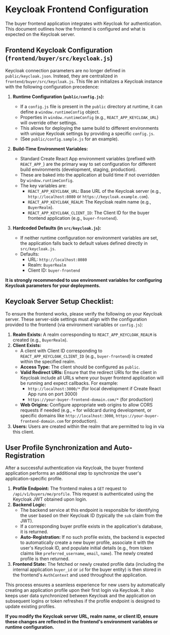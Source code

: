 # Keycloak Frontend Configuration

The buyer frontend application integrates with Keycloak for authentication. This document outlines how the frontend is configured and what is expected on the Keycloak server.

## Frontend Keycloak Configuration (`frontend/buyer/src/keycloak.js`)

Keycloak connection parameters are no longer defined in `public/keycloak.json`. Instead, they are centralized in `frontend/buyer/src/keycloak.js`. This file an initializes a Keycloak instance with the following configuration precedence:

1.  **Runtime Configuration (`public/config.js`):**
    *   If a `config.js` file is present in the `public` directory at runtime, it can define a `window.runtimeConfig` object.
    *   Properties in `window.runtimeConfig` (e.g., `REACT_APP_KEYCLOAK_URL`) will override other settings.
    *   This allows for deploying the same build to different environments with unique Keycloak settings by providing a specific `config.js`.
    *   (See `public/config.sample.js` for an example).

2.  **Build-Time Environment Variables:**
    *   Standard Create React App environment variables (prefixed with `REACT_APP_`) are the primary way to set configuration for different build environments (development, staging, production).
    *   These are baked into the application at build time if not overridden by `window.runtimeConfig`.
    *   The key variables are:
        *   `REACT_APP_KEYCLOAK_URL`: Base URL of the Keycloak server (e.g., `http://localhost:8080` or `https://keycloak.example.com`).
        *   `REACT_APP_KEYCLOAK_REALM`: The Keycloak realm name (e.g., `BuyerRealm`).
        *   `REACT_APP_KEYCLOAK_CLIENT_ID`: The Client ID for the buyer frontend application (e.g., `buyer-frontend`).

3.  **Hardcoded Defaults (in `src/keycloak.js`):**
    *   If neither runtime configuration nor environment variables are set, the application falls back to default values defined directly in `src/keycloak.js`.
    *   Defaults:
        *   URL: `http://localhost:8080`
        *   Realm: `BuyerRealm`
        *   Client ID: `buyer-frontend`

**It is strongly recommended to use environment variables for configuring Keycloak parameters for your deployments.**

## Keycloak Server Setup Checklist:

To ensure the frontend works, please verify the following on your Keycloak server. These server-side settings must align with the configuration provided to the frontend (via environment variables or `config.js`):

1.  **Realm Exists:** A realm corresponding to `REACT_APP_KEYCLOAK_REALM` is created (e.g., `BuyerRealm`).
2.  **Client Exists:**
    *   A client with Client ID corresponding to `REACT_APP_KEYCLOAK_CLIENT_ID` (e.g., `buyer-frontend`) is created within the specified realm.
    *   **Access Type:** The client should be configured as `public`.
    *   **Valid Redirect URIs:** Ensure that the redirect URIs for the client in Keycloak include all URLs where your buyer frontend application will be running and expect callbacks. For example:
        *   `http://localhost:3000/*` (for local development if Create React App runs on port 3000)
        *   `https://your-buyer-frontend-domain.com/*` (for production)
    *   **Web Origins:** Configure appropriate web origins to allow CORS requests if needed (e.g., `+` for wildcard during development, or specific domains like `http://localhost:3000`, `https://your-buyer-frontend-domain.com` for production).
3.  **Users:** Users are created within the realm that are permitted to log in via this client.

## User Profile Synchronization and Auto-Registration

After a successful authentication via Keycloak, the buyer frontend application performs an additional step to synchronize the user's application-specific profile.

1.  **Profile Endpoint:** The frontend makes a `GET` request to `/api/v1/buyers/me/profile`. This request is authenticated using the Keycloak JWT obtained upon login.
2.  **Backend Logic:**
    *   The backend service at this endpoint is responsible for identifying the user based on their Keycloak ID (typically the `sub` claim from the JWT).
    *   If a corresponding buyer profile exists in the application's database, it is returned.
    *   **Auto-Registration:** If no such profile exists, the backend is expected to automatically create a new buyer profile, associate it with the user's Keycloak ID, and populate initial details (e.g., from token claims like `preferred_username`, `email`, `name`). The newly created profile is then returned.
3.  **Frontend State:** The fetched or newly created profile data (including the internal application `buyer_id` or `id` for the buyer entity) is then stored in the frontend's `AuthContext` and used throughout the application.

This process ensures a seamless experience for new users by automatically creating an application profile upon their first login via Keycloak. It also keeps user data synchronized between Keycloak and the application on subsequent logins or token refreshes if the profile endpoint is designed to update existing profiles.

**If you modify the Keycloak server URL, realm name, or client ID, ensure these changes are reflected in the frontend's environment variables or runtime configuration.**
